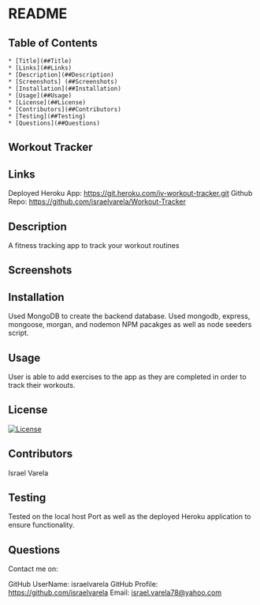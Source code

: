 # README

## Table of Contents
    
    * [Title](##Title)
    * [Links](##Links)
    * [Description](##Description)
    * [Screenshots] (##Screenshots)
    * [Installation](##Installation)
    * [Usage](##Usage)
    * [License](##License)
    * [Contributors](##Contributors)
    * [Testing](##Testing)
    * [Questions](##Questions)

## Workout Tracker

## Links

Deployed Heroku App: https://git.heroku.com/iv-workout-tracker.git
Github Repo: https://github.com/israelvarela/Workout-Tracker

## Description 

A fitness tracking app to track your workout routines

## Screenshots

## Installation

  Used MongoDB to create the backend database. Used mongodb, express, mongoose, morgan, and nodemon NPM pacakges as well as node seeders script.

## Usage

  User is able to add exercises to the app as they are completed in order to track their workouts.

## License

  [![License](https://img.shields.io/badge/License-Apache%202.0-blue.svg)](https://opensource.org/licenses/Apache-2.0)

## Contributors

  Israel Varela

## Testing

  Tested on the local host Port as well as the deployed Heroku application to ensure functionality.

## Questions

  Contact me on: 

  GitHub UserName: israelvarela
  GitHub Profile: https://github.com/israelvarela
  Email: israel.varela78@yahoo.com